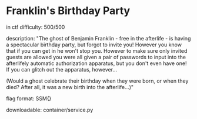 # Franklin's Birthday Party

in ctf difficulty: 500/500

description: "The ghost of Benjamin Franklin - free in the afterlife - is having a spectacular birthday party, but forgot to invite you! 
However you know that if you can get in he won't stop you. 
However to make sure only invited guests are allowed you were all given a pair of passwords to input into the afterlifely automatic authorization apparatus, but you don't even have one! 
If you can glitch out the apparatus, however...


(Would a ghost celebrate their birthday when they were born, or when they died? After all, it was a new birth into the afterlife...)"

flag format: SSM{}

downloadable: container/service.py

